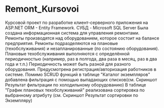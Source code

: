 # Remont_Kursovoi
Курсовой проект по разработке клиент-серверного приложения на ASP.NET
ORM - Entity Framework. СУБД - Microsoft SQL Server 
Была создана информационная система для управления ремонтами. Ремонты производятся над оборудованием, которое состоит на балансе предприятия. 
Ремонты подразделяются на плановые (техобслуживания) и незапланированные (по состоянию оборудования).
Плановые техобслуживания выполняются с определённой периодичностью (например, раз в полгода, два раза в месяц, раз в два года и т.п.)
Периодичность может быть разной для разного оборудования. Предусмотрена регистрация/авторизация работников в системе.
Помимо SCRUD функций в таблице "Каталог экземпляров" добавлена фильтрация с помощью выпадающих списков(см. Скриншот Результат фильтрации по холодильному оборудованию)
В таблице "График плановых техобслуживаний" реализована сортировка по выбранному атрибуту (см. Скриншот Результат сортировки по Экземпляру)


